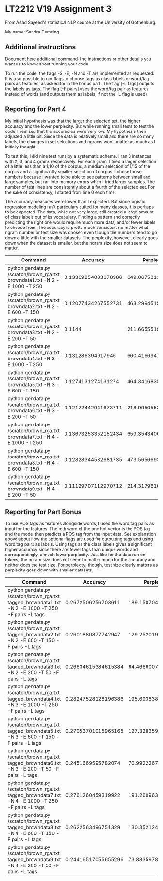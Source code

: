 # LT2212 V19 Assignment 3

From Asad Sayeed's statistical NLP course at the University of Gothenburg.

My name: Sandra Derbring

## Additional instructions

Document here additional command-line instructions or other details you
want us to know about running your code.

To run the code, the flags -S, -E, -N and -T are implemented as requested. It is also possible to run flags to choose tags as class labels or word/tag pairs as features, as asked for in the bonus part. The flag [-L tags] outputs the labels as tags. The flag [-F pairs] uses the word/tag pair as features instead of words (and outputs them as labels, if not the -L flag is used). 

## Reporting for Part 4

My initial hypothesis was that the larger the selected set, the higher accuracy and the lower perplexity. But while running small tests to test the code, I realized that the accuracies were very low. My hypothesis then adjusted a little bit. Since the data is relatively small and there are so many labels, the changes in set selections and ngrams won't matter as much as I initially thought. 

To test this, I did nine test runs by a systematic scheme. I ran 3 instances with 2, 3, and 4 grams respectively.
For each gram, I tried a larger selection of a little less than a 1/10 of the corpus, a medium selection of 1/15 of the corpus and a significantly smaller selection of corpus. I chose those numbers because I wanted to be able to see patterns between small and large samples, but ran into memory errors when I tried larger samples. The number of test lines are consistently about a fourth of the selected set.
For the sake of consistency, I started from line 0 each time. 

The accuracy measures were lower than I expected. But since logistic regression modeling isn't particulary suited for many classes, it is perhaps to be expected. The data, while not very large, still created a large amount of class labels out of its vocabulary. Finding a pattern and correctly predicting the right one would require much more data, and/or fewer labels to choose from. The accuracy is pretty much consistent no matter what ngram number or test size was chosen even though the numbers tend to go down a little with the smaller datasets. The perplexity, however, clearly goes down when the dataset is smaller, but the ngram size does not seem to matter. 


| Command                                                                     | Accuracy             | Perplexity        |
|-----------------------------------------------------------------------------|----------------------|-------------------|
| python gendata.py /scratch/brown_rga.txt browndata1.txt -N 2 -E 1000 -T 250 | 0.13369254083178986  | 649.0675311467971 |
| python gendata.py /scratch/brown_rga.txt browndata2.txt -N 2 -E 600 -T 150  | 0.12077434267552731  | 463.2994515088634 |                                      
| python gendata.py /scratch/brown_rga.txt browndata3.txt -N 2 -E 200  -T 50  | 0.1144               | 211.6655519438415 |
| python gendata.py /scratch/brown_rga.txt browndata4.txt -N 3 -E 1000 -T 250 | 0.131286394917946    | 660.4166947750257 |
| python gendata.py /scratch/brown_rga.txt browndata5.txt -N 3 -E 600 -T 150  | 0.1274131274131274   | 464.34168359475194|                                        
| python gendata.py /scratch/brown_rga.txt browndata6.txt -N 3 -E 200  -T 50  | 0.12172442941673711  | 218.9950553462103 |
| python gendata.py /scratch/brown_rga.txt browndata7.txt -N 4 -E 1000 -T 250 | 0.13673253352152434  | 659.3543406562037 |                                        
| python gendata.py /scratch/brown_rga.txt browndata8.txt -N 4 -E 600 -T 150  | 0.12828344532681735  | 473.56566937236374|                                        
| python gendata.py /scratch/brown_rga.txt browndata9.txt -N 4 -E 200  -T 50  | 0.11129707112970712  | 214.31796164207617|                    


## Reporting for Part Bonus 

To use POS tags as features alongside words, I used the word/tag pairs as input for the features. The n:th word of the one hot vector is the POS tag and the model then predicts a POS tag from the input data. See explanation above about how the optional flags are used for outputting tags and using word/tag pairs as labels.
Using tags as the class labels gives a significant higher accuracy since there are fewer tags than unique words and correspondingly, a much lower perplexity. Just like for the data run on tokens, the ngram size does not seem to matter much for the accuracy and neither does the test size. For perplexity, though, test size clearly matters as perplexity goes down with smaller datasets.

| Command                                                                                             | Accuracy             | Perplexity         |
|-----------------------------------------------------------------------------------------------------|----------------------|--------------------|
| python gendata.py /scratch/brown_rga.txt tagged_browndata1.txt -N 2 -E 1000 -T 250 -F pairs -L tags | 0.2672506256703611   | 189.1507040289585  |
| python gendata.py /scratch/brown_rga.txt tagged_browndata2.txt -N 2 -E 600 -T 150 -F pairs -L tags  | 0.2601880877742947   | 129.25201965810083 |                                 
| python gendata.py /scratch/brown_rga.txt tagged_browndata3.txt -N 2 -E 200  -T 50 -F pairs -L tags  | 0.26634615384615384  | 64.46660070570107  |
| python gendata.py /scratch/brown_rga.txt tagged_browndata4.txt -N 3 -E 1000 -T 250 -F pairs -L tags | 0.28247528128196386  | 195.69383853249778 |
| python gendata.py /scratch/brown_rga.txt tagged_browndata5.txt -N 3 -E 600 -T 150 -F pairs -L tags  | 0.27053701015965165  | 127.32835980023437 |                             
| python gendata.py /scratch/brown_rga.txt tagged_browndata6.txt -N 3 -E 200  -T 50 -F pairs -L tags  | 0.2451669595782074   | 70.992226710265    |
| python gendata.py /scratch/brown_rga.txt tagged_browndata7.txt -N 4 -E 1000 -T 250 -F pairs -L tags | 0.2761260459319922   | 191.26096338783495 |                                 
| python gendata.py /scratch/brown_rga.txt tagged_browndata8.txt -N 4 -E 600 -T 150 -F pairs -L tags  | 0.2622563496751329   | 130.35212444340723 |                              
| python gendata.py /scratch/brown_rga.txt tagged_browndata9.txt -N 4 -E 200  -T 50 -F pairs -L tags  | 0.24416517055655296  | 73.88359785334593  |